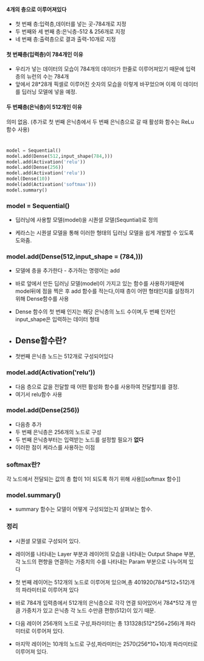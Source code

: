 #### 4개의 층으로 이루어져있다
- 첫 번째 층:입력층,데이터를 넣는 곳-784개로 지정
- 두 번째와 세 번째 층:은닉층-512 & 256개로 지정
- 네 번째 층:출력층으로 결과 출력-10개로 지정



#### 첫 번째층(입력층)이 784개인 이유
- 우리가 넣는 데이터의 모습이 784개의 데이터가 한줄로 이루어져있기 때문에 입력층의 뉴런의 수는 784개
- 앞에서 28\*28개 픽셀로 이루어진 숫자의 모습을 이렇게 바꾸었으며 이제 이 데이터를 딥러닝 모델에 넣을 예정. 
#### 두 번째층(은닉층)이 512개인 이유
의미 없음.
(추가로 첫 번째 은닉층에서 두 번째 은닉층으로 갈 때 활성화 함수는 ReLu함수 사용)
# <span></span>

```python
model = Sequential()
model.add(Dense(512,input_shape(784,)))
model.add(Activation('relu'))
model.add(Dense(256))
model.add(Activation('relu'))
model(Dense(10))
model(add(Activation('softmax')))
model.summary()
```
### model = Sequential()
- 딥러닝에 사용할 모델(model)을 시퀀셜 모델(Sequntial)로 정의

- 케라스는 시퀀셜 모델을 통해 이러한 형태의 딥러닝 모델을 쉽게 개발할 수 있도록 도와줌.
### model.add(Dense(512,input_shape = (784,)))
- 모델에 층을 추가한다 - 추가하는 명령어는 add

- 바로 앞에서 만든 딥러닝 모델(model)이 가지고 있는 함수를 사용하기때문에 model뒤에 점을 찍은 후 add 함수를 적는다,이때 층이 어떤 형태인지를 설정하기 위해 Dense함수를 사용

- Dense 함수의 첫 번째 인지는 해당 은닉층의 노드 수이며,두 번째 인자인 input_shape은 입력하는 데이터 형태

- Dense함수란?
	- 

- 첫번째 은닉층 노드는 512개로 구성되어있다

### model.add(Activation('relu'))
- 다음 층으로 값을 전달할 때 어떤 활성화 함수를 사용하여 전달할지를 결정.
- 여기서 relu함수 사용
### model.add(Dense(256))
- 다음층 추가
- 두 번째 은닉층은 256개의 노드로 구성
- 두 번째 은닉층부터는 입력받는 노드를 설정할 필요가  **없다**
- 이러한 점이 케라스를 사용하는 이점
### softmax란?
각 노드에서 전달되는 값의 총 합이 1이 되도록 하기 위해 사용[[softmax 함수]]



### model.summary()
- summary 함수는 모델이 어떻게 구성되었는지 살펴보는 함수.
### 정리
- 시퀀셜 모델로 구성되어 있다.

- 레이어를 나타내는 Layer 부분과 레이어의 모습을 나타내는 Output Shape 부분,각 노드의 편향을 연결하는 가중치의 수를 나타내는 Param 부분으로 나누어져 있다

- 첫 번째 레이어는 512개의 노드로 이루어져 있으며,총 401920(784\*512+512)개의 파라미터로 이루어져 있다

- 바로 784개 입력층에서 512개의 은닉층으로 각각 연결 되어있어서 784\*512 개 만큼 가중치가 있고 은닉층 각 노드 수만큼 편향(512)이 있기 때문.

- 다음 레이어 256개의 노드로 구성,파라미터는 총 131328(512\*256+256)개 파라미터로 이루어져 있다.

- 마지막 레이어는 10개의 노드로 구성,파라미터는 2570(256\*10+10)개 파라미터로 이루어져 있다.

